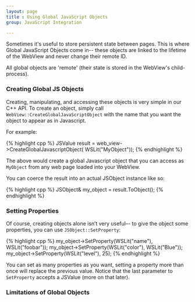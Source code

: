 ```yaml
---
layout: page
title : Using Global JavaScript Objects
group: JavaScript Integration

---
```


Sometimes it's useful to store persistent state between pages. This is where Global JavaScript Objects come in-- these objects are linked to the lifetime of the WebView and never change their remote ID.

All global objects are 'remote' (their state is stored in the WebView's child-process).

### Creating Global JS Objects

Creating, manipulating, and accessing these objects is very simple in our C++ API. To create an object, simply call `WebView::CreateGlobalJavaScriptObject` with the name that you want the object to appear as in Javascript.

For example:

{% highlight cpp %}
JSValue result = web_view->CreateGlobalJavascriptObject(
  WSLit("MyObject"));
{% endhighlight %}
	
The above would create a global Javascript object that you can access as `MyObject` from any web page loaded into your WebView.

You can coerce the result into an actual JSObject instance like so:

{% highlight cpp %}
JSObject& my_object = result.ToObject();
{% endhighlight %}
    
### Setting Properties

Of course, creating objects alone isn’t very useful–- to give the object some properties, you can use `JSObject::SetProperty`:

{% highlight cpp %}
my_object->SetProperty(WSLit("name"), WSLit("foobar"));
my_object->SetProperty(WSLit("color"), WSLit("Blue"));
my_object->SetProperty(WSLit("level"), 25);
{% endhighlight %}
	
You can set as many properties as you want, setting a property more than once will replace the previous value. Notice that the last parameter to `SetProperty` accepts a JSValue (more on that later).

### Limitations of Global Objects

